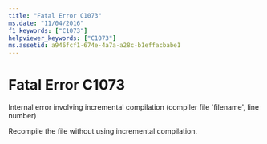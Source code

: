 ```yaml
---
title: "Fatal Error C1073"
ms.date: "11/04/2016"
f1_keywords: ["C1073"]
helpviewer_keywords: ["C1073"]
ms.assetid: a946fcf1-674e-4a7a-a28c-b1effacbabe1
---
```

# Fatal Error C1073

Internal error involving incremental compilation (compiler file 'filename', line number)

Recompile the file without using incremental compilation.